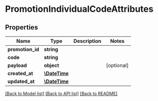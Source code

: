 # PromotionIndividualCodeAttributes

## Properties
Name | Type | Description | Notes
------------ | ------------- | ------------- | -------------
**promotion_id** | **string** |  | 
**code** | **string** |  | 
**payload** | **object** |  | [optional] 
**created_at** | [**\DateTime**](\DateTime.md) |  | 
**updated_at** | [**\DateTime**](\DateTime.md) |  | 

[[Back to Model list]](../../README.md#documentation-for-models) [[Back to API list]](../../README.md#documentation-for-api-endpoints) [[Back to README]](../../README.md)

